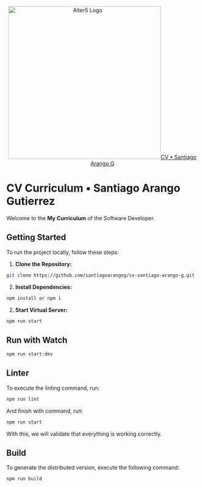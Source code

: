 <p align="center">
  <a href="https://santiagoarangog.github.io/cv-santiago-arango-g/" target="blank"><img src="https://github.com/TheDudeThatCode/TheDudeThatCode/raw/master/Assets/Earth.gif" width="400" alt="Alter5 Logo" />CV &bull; Santiago Arango G</a>
</p>

# CV Curriculum &bull; Santiago Arango Gutierrez

Welcome to the **My Curriculum** of the Software Developer. 

## Getting Started

To run the project locally, follow these steps:

1. **Clone the Repository:**

```sh
git clone https://github.com/santiagoarangog/cv-santiago-arango-g.git
```

2. **Install Dependencies:**

```sh
npm install or npm i
```

2. **Start Virtual Server:**

```bash
npm run start
```

## Run with Watch
```bash
npm run start:dev
```

## Linter

To execute the linting command, run:

```bash
npm run lint
```

And finish with command, run: 
```bash
npm run start
```
With this, we will validate that everything is working correctly.

## Build
To generate the distributed version, execute the following command:

```bash
npm run build
```
